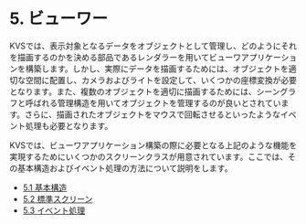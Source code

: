 # 5. ビューワー #

KVSでは、表示対象となるデータをオブジェクトとして管理し、どのようにそれを描画するのかを決める部品であるレンダラーを用いてビューワアプリケーションを構築します。しかし、実際にデータを描画するためには、オブジェクトを適切な空間に配置し、カメラおよびライトを設定して、いくつかの座標変換が必要となります。また、複数のオブジェクトを適切に描画するためには、シーングラフと呼ばれる管理構造を用いてオブジェクトを管理するのが良いとされています。さらに、描画されたオブジェクトをマウスで回転させるといったようなイベント処理も必要となります。

KVSでは、ビューワアプリケーション構築の際に必要となる上記のような機能を実現するためにいくつかのスクリーンクラスが用意されています。ここでは、その基本構造およびイベント処理の方法について説明をします。

  * [5.1 基本構造](KVS_viewer_structure_jp.md)
  * [5.2 標準スクリーン](KVS_default_screen_jp.md)
  * [5.3 イベント処理](KVS_event_processing_jp.md)